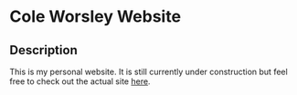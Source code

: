 # Cole Worsley Website

## Description
This is my personal website. It is still currently under construction but feel free to check out the actual site [here](https://coleworsley.github.io/personal-site/).
